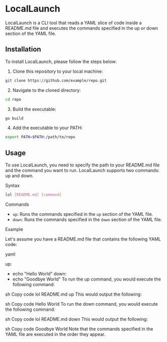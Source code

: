 # LocalLaunch

LocalLaunch is a CLI tool that reads a YAML slice of code inside a README.md file and executes the commands specified in the up or down section of the YAML file.

## Installation
To install LocalLaunch, please follow the steps below:

1. Clone this repository to your local machine:


```bash
git clone https://github.com/example/repo.git
```
2. Navigate to the cloned directory:


```bash
cd repo
```
3. Build the executable:


```bash
go build
```
4. Add the executable to your PATH:


```bash
export PATH=$PATH:/path/to/repo
```
## Usage
To use LocalLaunch, you need to specify the path to your README.md file and the command you want to run. LocalLaunch supports two commands: up and down.

Syntax


```bash
lol [README.md] [command]
```
Commands

- `up`: Runs the commands specified in the `up` section of the YAML file.
- `down`: Runs the commands specified in the `down` section of the YAML file.

Example

Let's assume you have a README.md file that contains the following YAML code:

yaml

up:
  - echo "Hello World"
down:
  - echo "Goodbye World"
To run the up command, you would execute the following command:

sh
Copy code
lol README.md up
This would output the following:

sh
Copy code
Hello World
To run the down command, you would execute the following command:

sh
Copy code
lol README.md down
This would output the following:

sh
Copy code
Goodbye World
Note that the commands specified in the YAML file are executed in the order they appear.